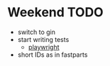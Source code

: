 # Weekend TODO

- switch to gin
- start writing tests
  - [playwright](https://playwright.dev/docs/intro) 
- short IDs as in fastparts
